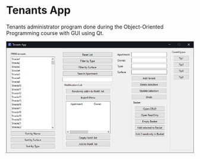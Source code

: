 # Tenants App

Tenants administrator program done during the Object-Oriented Programming course with GUI using Qt.

![Screenshot of the program](screenshot.png)